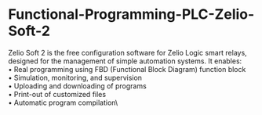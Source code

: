 # Functional-Programming-PLC-Zelio-Soft-2
 Zelio Soft 2 is the free configuration software for Zelio Logic smart relays, designed for the management of simple automation systems. It enables:\
• Real programming using FBD (Functional Block Diagram) function block  \
• Simulation, monitoring, and supervision\
• Uploading and downloading of programs\
• Print-out of customized files\
• Automatic program compilation\
